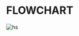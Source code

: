 # FLOWCHART

![hs](https://github.com/Hritsinha8/22122151-MDS273L-JAVA/assets/113588348/330ed719-5018-447e-9ccb-c2f79fbfa07e)


